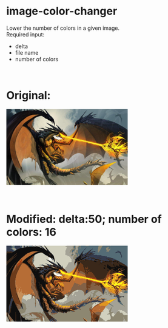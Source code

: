 # image-color-changer

Lower the number of colors in a given image. 
<br>Required input:<br>
- delta
- file name
- number of colors

<br><h1>Original:</h1>

[<img src="https://raw.githubusercontent.com/oguh43/image-color-changer/master/exp.png">](https://raw.githubusercontent.com/oguh43/image-color-changer/master/exp.png)

<br><h1>Modified: delta:50; number of colors: 16</h1>

[<img src="https://raw.githubusercontent.com/oguh43/image-color-changer/master/new.png">](https://raw.githubusercontent.com/oguh43/image-color-changer/master/new.png)






